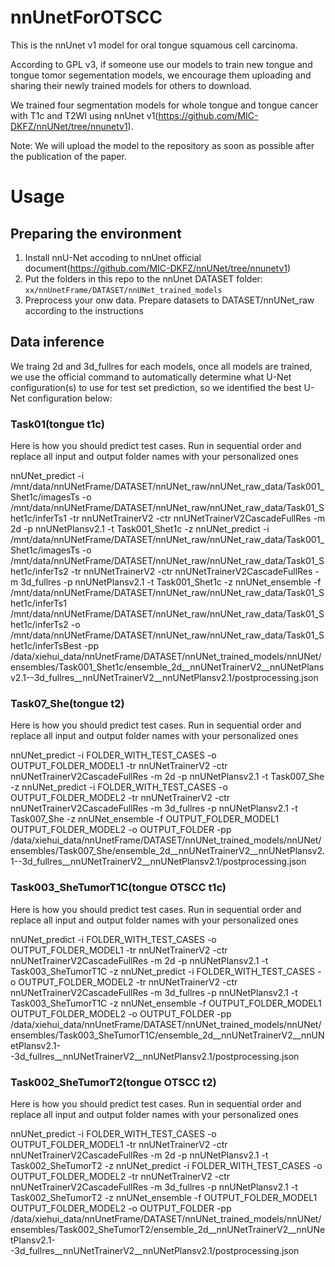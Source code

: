 # nnUnetForOTSCC
This is the nnUnet v1 model for oral tongue squamous cell carcinoma.

According to GPL v3, if someone use our models to train new tongue and tongue tomor segementation models, we encourage them uploading and sharing their newly trained models for others to download.

We trained four segmentation models for whole tongue and tongue cancer with T1c and T2WI using nnUnet v1(https://github.com/MIC-DKFZ/nnUNet/tree/nnunetv1).

Note: We will upload the model to the repository as soon as possible after the publication of the paper.

# Usage
## Preparing the environment
1. Install nnU-Net accoding to nnUnet official document(https://github.com/MIC-DKFZ/nnUNet/tree/nnunetv1)
2. Put the folders in this repo to the nnUnet DATASET folder: `xx/nnUnetFrame/DATASET/nnUNet_trained_models`
3. Preprocess your onw data. Prepare datasets to DATASET/nnUNet_raw according to the instructions

## Data inference
We traing 2d and 3d_fullres for each models, once all models are trained, we use the official command to automatically determine what U-Net configuration(s) to use for test set prediction, so we identified the best U-Net configuration below: 
### Task01(tongue t1c)
Here is how you should predict test cases. Run in sequential order and replace all input and output folder names with your personalized ones

nnUNet_predict -i /mnt/data/nnUNetFrame/DATASET/nnUNet_raw/nnUNet_raw_data/Task001_Shet1c/imagesTs -o /mnt/data/nnUNetFrame/DATASET/nnUNet_raw/nnUNet_raw_data/Task01_Shet1c/inferTs1 -tr nnUNetTrainerV2 -ctr nnUNetTrainerV2CascadeFullRes -m 2d -p nnUNetPlansv2.1 -t Task001_Shet1c -z
nnUNet_predict -i /mnt/data/nnUNetFrame/DATASET/nnUNet_raw/nnUNet_raw_data/Task001_Shet1c/imagesTs -o /mnt/data/nnUNetFrame/DATASET/nnUNet_raw/nnUNet_raw_data/Task01_Shet1c/inferTs2 -tr nnUNetTrainerV2 -ctr nnUNetTrainerV2CascadeFullRes -m 3d_fullres -p nnUNetPlansv2.1 -t Task001_Shet1c -z
nnUNet_ensemble -f /mnt/data/nnUNetFrame/DATASET/nnUNet_raw/nnUNet_raw_data/Task01_Shet1c/inferTs1 /mnt/data/nnUNetFrame/DATASET/nnUNet_raw/nnUNet_raw_data/Task01_Shet1c/inferTs2 -o /mnt/data/nnUNetFrame/DATASET/nnUNet_raw/nnUNet_raw_data/Task01_Shet1c/inferTsBest -pp /data/xiehui_data/nnUnetFrame/DATASET/nnUNet_trained_models/nnUNet/ensembles/Task001_Shet1c/ensemble_2d__nnUNetTrainerV2__nnUNetPlansv2.1--3d_fullres__nnUNetTrainerV2__nnUNetPlansv2.1/postprocessing.json

### Task07_She(tongue t2)
Here is how you should predict test cases. Run in sequential order and replace all input and output folder names with your personalized ones

nnUNet_predict -i FOLDER_WITH_TEST_CASES -o OUTPUT_FOLDER_MODEL1 -tr nnUNetTrainerV2 -ctr nnUNetTrainerV2CascadeFullRes -m 2d -p nnUNetPlansv2.1 -t Task007_She -z
nnUNet_predict -i FOLDER_WITH_TEST_CASES -o OUTPUT_FOLDER_MODEL2 -tr nnUNetTrainerV2 -ctr nnUNetTrainerV2CascadeFullRes -m 3d_fullres -p nnUNetPlansv2.1 -t Task007_She -z
nnUNet_ensemble -f OUTPUT_FOLDER_MODEL1 OUTPUT_FOLDER_MODEL2 -o OUTPUT_FOLDER -pp /data/xiehui_data/nnUnetFrame/DATASET/nnUNet_trained_models/nnUNet/ensembles/Task007_She/ensemble_2d__nnUNetTrainerV2__nnUNetPlansv2.1--3d_fullres__nnUNetTrainerV2__nnUNetPlansv2.1/postprocessing.json

### Task003_SheTumorT1C(tongue OTSCC t1c)
Here is how you should predict test cases. Run in sequential order and replace all input and output folder names with your personalized ones

nnUNet_predict -i FOLDER_WITH_TEST_CASES -o OUTPUT_FOLDER_MODEL1 -tr nnUNetTrainerV2 -ctr nnUNetTrainerV2CascadeFullRes -m 2d -p nnUNetPlansv2.1 -t Task003_SheTumorT1C -z
nnUNet_predict -i FOLDER_WITH_TEST_CASES -o OUTPUT_FOLDER_MODEL2 -tr nnUNetTrainerV2 -ctr nnUNetTrainerV2CascadeFullRes -m 3d_fullres -p nnUNetPlansv2.1 -t Task003_SheTumorT1C -z
nnUNet_ensemble -f OUTPUT_FOLDER_MODEL1 OUTPUT_FOLDER_MODEL2 -o OUTPUT_FOLDER -pp /data/xiehui_data/nnUnetFrame/DATASET/nnUNet_trained_models/nnUNet/ensembles/Task003_SheTumorT1C/ensemble_2d__nnUNetTrainerV2__nnUNetPlansv2.1--3d_fullres__nnUNetTrainerV2__nnUNetPlansv2.1/postprocessing.json

### Task002_SheTumorT2(tongue OTSCC t2)
Here is how you should predict test cases. Run in sequential order and replace all input and output folder names with your personalized ones

nnUNet_predict -i FOLDER_WITH_TEST_CASES -o OUTPUT_FOLDER_MODEL1 -tr nnUNetTrainerV2 -ctr nnUNetTrainerV2CascadeFullRes -m 2d -p nnUNetPlansv2.1 -t Task002_SheTumorT2 -z
nnUNet_predict -i FOLDER_WITH_TEST_CASES -o OUTPUT_FOLDER_MODEL2 -tr nnUNetTrainerV2 -ctr nnUNetTrainerV2CascadeFullRes -m 3d_fullres -p nnUNetPlansv2.1 -t Task002_SheTumorT2 -z
nnUNet_ensemble -f OUTPUT_FOLDER_MODEL1 OUTPUT_FOLDER_MODEL2 -o OUTPUT_FOLDER -pp /data/xiehui_data/nnUnetFrame/DATASET/nnUNet_trained_models/nnUNet/ensembles/Task002_SheTumorT2/ensemble_2d__nnUNetTrainerV2__nnUNetPlansv2.1--3d_fullres__nnUNetTrainerV2__nnUNetPlansv2.1/postprocessing.json



